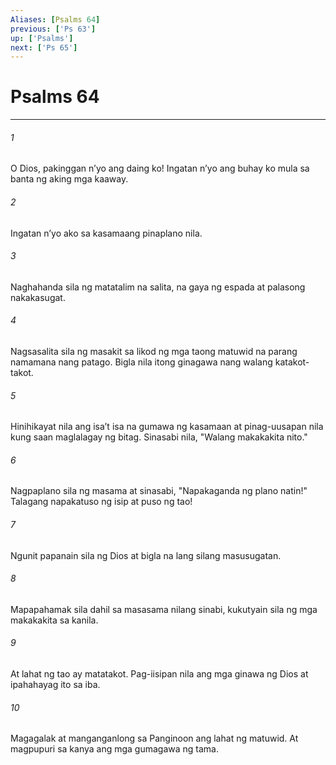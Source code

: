 ```yaml
---
Aliases: [Psalms 64]
previous: ['Ps 63']
up: ['Psalms']
next: ['Ps 65']
---
```

# Psalms 64

***


###### 1 


O Dios, pakinggan nʼyo ang daing ko! Ingatan nʼyo ang buhay ko mula sa banta ng aking mga kaaway. 


###### 2 


Ingatan nʼyo ako sa kasamaang pinaplano nila. 


###### 3 


Naghahanda sila ng matatalim na salita, na gaya ng espada at palasong nakakasugat. 


###### 4 


Nagsasalita sila ng masakit sa likod ng mga taong matuwid na parang namamana nang patago. Bigla nila itong ginagawa nang walang katakot-takot. 


###### 5 


Hinihikayat nila ang isaʼt isa na gumawa ng kasamaan at pinag-uusapan nila kung saan maglalagay ng bitag. Sinasabi nila, "Walang makakakita nito." 


###### 6 


Nagpaplano sila ng masama at sinasabi, "Napakaganda ng plano natin!" Talagang napakatuso ng isip at puso ng tao! 


###### 7 


Ngunit papanain sila ng Dios at bigla na lang silang masusugatan. 


###### 8 


Mapapahamak sila dahil sa masasama nilang sinabi, kukutyain sila ng mga makakakita sa kanila. 


###### 9 


At lahat ng tao ay matatakot. Pag-iisipan nila ang mga ginawa ng Dios at ipahahayag ito sa iba. 


###### 10 


Magagalak at manganganlong sa Panginoon ang lahat ng matuwid. At magpupuri sa kanya ang mga gumagawa ng tama.
